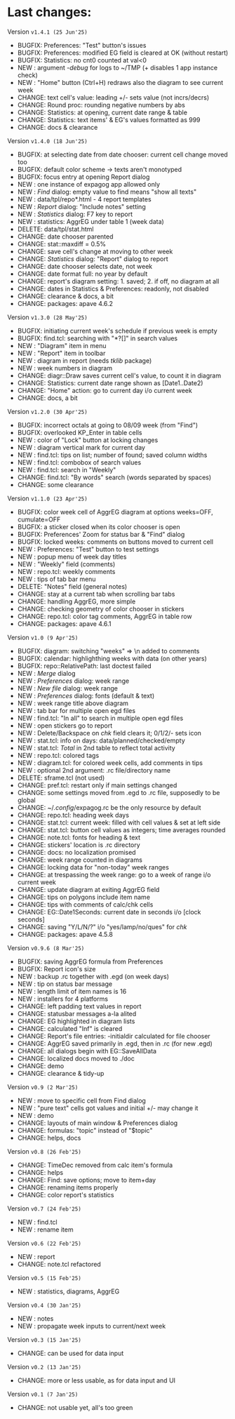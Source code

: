 # Last changes:


Version `v1.4.1 (25 Jun'25)`

  - BUGFIX: Preferences: "Test" button's issues
  - BUGFIX: Preferences: modified EG field is cleared at OK (without restart)
  - BUGFIX: Statistics: no cnt0 counted at val<0
  - NEW   : argument *-debug*  for logs to ~/TMP (+ disables 1 app instance check)
  - NEW   : "Home" button (Ctrl+H) redraws also the diagram to see current week
  - CHANGE: text cell's value: leading +/- sets value (not incrs/decrs)
  - CHANGE: Round proc: rounding negative numbers by abs
  - CHANGE: Statistics: at opening, current date range & table
  - CHANGE: Statistics: text items' & EG's values formatted as 999
  - CHANGE: docs & clearance


Version `v1.4.0 (18 Jun'25)`

  - BUGFIX: at selecting date from date chooser: current cell change moved too
  - BUGFIX: default color scheme -> texts aren't monotyped
  - BUGFIX: focus entry at opening Report dialog
  - NEW   : one instance of expagog app allowed only
  - NEW   : *Find* dialog: empty value to find means "show all texts"
  - NEW   : data/tpl/repo*.html - 4 report templates
  - NEW   : *Report* dialog: "Include notes" setting
  - NEW   : *Statistics* dialog: F7 key to report
  - NEW   : statistics: AggrEG under table 1 (week data)
  - DELETE: data/tpl/stat.html
  - CHANGE: date chooser parented
  - CHANGE: stat::maxdiff = 0.5%
  - CHANGE: save cell's change at moving to other week
  - CHANGE: *Statistics* dialog: "Report" dialog to report
  - CHANGE: date chooser selects date, not week
  - CHANGE: date format full: no year by default
  - CHANGE: report's diagram setting: 1. saved; 2. if off, no diagram at all
  - CHANGE: dates in Statistics & Preferences: readonly, not disabled
  - CHANGE: clearance & docs, a bit
  - CHANGE: packages: apave 4.6.2

Version `v1.3.0 (28 May'25)`

  - BUGFIX: initiating current week's schedule if previous week is empty
  - BUGFIX: find.tcl: searching with "*?[]" in search values
  - NEW   : "Diagram" item in menu
  - NEW   : "Report" item in toolbar
  - NEW   : diagram in report (needs *tklib* package)
  - NEW   : week numbers in diagram
  - CHANGE: diagr::Draw saves current cell's value, to count it in diagram
  - CHANGE: Statistics: current date range shown as [Date1..Date2)
  - CHANGE: "Home" action: go to current day i/o current week
  - CHANGE: docs, a bit


Version `v1.2.0 (30 Apr'25)`

  - BUGFIX: incorrect octals at going to 08/09 week (from "Find")
  - BUGFIX: overlooked KP_Enter in table cells
  - NEW   : color of "Lock" button at locking changes
  - NEW   : diagram vertical mark for current day
  - NEW   : find.tcl: tips on list; number of found; saved column widths
  - NEW   : find.tcl: combobox of search values
  - NEW   : find.tcl: search in "Weekly"
  - CHANGE: find.tcl: "By words" search (words separated by spaces)
  - CHANGE: some clearance


Version `v1.1.0 (23 Apr'25)`

  - BUGFIX: color week cell of AggrEG diagram at options weeks=OFF, cumulate=OFF
  - BUGFIX: a sticker closed when its color chooser is open
  - BUGFIX: Preferences' Zoom for status bar & "Find" dialog
  - BUGFIX: locked weeks: comments on buttons moved to current cell
  - NEW   : Preferences: "Test" button to test settings
  - NEW   : popup menu of week day titles
  - NEW   : "Weekly" field (comments)
  - NEW   : repo.tcl: weekly comments
  - NEW   : tips of tab bar menu
  - DELETE: "Notes" field (general notes)
  - CHANGE: stay at a current tab when scrolling bar tabs
  - CHANGE: handling AggrEG, more simple
  - CHANGE: checking geometry of color chooser in stickers
  - CHANGE: repo.tcl: color tag comments, AggrEG in table row
  - CHANGE: packages: apave 4.6.1


Version `v1.0 (9 Apr'25)`

  - BUGFIX: diagram: switching "weeks" => \n added to comments
  - BUGFIX: calendar: highlighthing weeks with data (on other years)
  - BUGFIX: repo::RelativePath: last doctest failed
  - NEW   : *Merge* dialog
  - NEW   : *Preferences* dialog: week range
  - NEW   : *New file* dialog: week range
  - NEW   : *Preferences* dialog: fonts (default & text)
  - NEW   : week range title above diagram
  - NEW   : tab bar for multiple open egd files
  - NEW   : find.tcl: "In all" to search in multiple open egd files
  - NEW   : open stickers go to report
  - NEW   : Delete/Backspace on *chk* field clears it; 0/1/2/- sets icon
  - NEW   : stat.tcl: info on days: data/planned/checked/empty
  - NEW   : stat.tcl: *Total* in 2nd table to reflect total activity
  - NEW   : repo.tcl: colored tags
  - NEW   : diagram.tcl: for colored week cells, add comments in tips
  - NEW   : optional 2nd argument: .rc file/directory name
  - DELETE: sframe.tcl (not used)
  - CHANGE: pref.tcl: restart only if main settings changed
  - CHANGE: some settings moved from .egd to .rc file, supposedly to be global
  - CHANGE: ~/*.config*/expagog.rc be the only resource by default
  - CHANGE: repo.tcl: heading week days
  - CHANGE: stat.tcl: current week: filled with cell values & set at left side
  - CHANGE: stat.tcl: button cell values as integers; time averages rounded
  - CHANGE: note.tcl: fonts for heading & text
  - CHANGE: stickers' location is .rc directory
  - CHANGE: docs: no localization promised
  - CHANGE: week range counted in diagrams
  - CHANGE: locking data for "non-today" week ranges
  - CHANGE: at trespassing the week range: go to a week of range i/o current week
  - CHANGE: update diagram at exiting AggrEG field
  - CHANGE: tips on polygons include item name
  - CHANGE: tips with comments of calc/chk cells
  - CHANGE: EG::Date1Seconds: current date in seconds i/o [clock seconds]
  - CHANGE: saving "Y/L/N/?" i/o "yes/lamp/no/ques" for *chk*
  - CHANGE: packages: apave 4.5.8


Version `v0.9.6 (8 Mar'25)`

  - BUGFIX: saving AggrEG formula from Preferences
  - BUGFIX: Report icon's size
  - NEW   : backup .rc together with .egd (on week days)
  - NEW   : tip on status bar message
  - NEW   : length limit of item names is 16
  - NEW   : installers for 4 platforms
  - CHANGE: left padding text values in report
  - CHANGE: statusbar messages a-la alited
  - CHANGE: EG highlighted in diagram lists
  - CHANGE: calculated "Inf" is cleared
  - CHANGE: Report's file entries: -initialdir calculated for file chooser
  - CHANGE: AggrEG saved primarily in .egd, then in .rc (for new .egd)
  - CHANGE: all dialogs begin with EG::SaveAllData
  - CHANGE: localized docs moved to ./doc
  - CHANGE: demo
  - CHANGE: clearance & tidy-up


Version `v0.9 (2 Mar'25)`

  - NEW   : move to specific cell from Find dialog
  - NEW   : "pure text" cells got values and initial +/- may change it
  - NEW   : demo
  - CHANGE: layouts of main window & Preferences dialog
  - CHANGE: formulas: "topic" instead of "$topic"
  - CHANGE: helps, docs


Version `v0.8 (26 Feb'25)`

  - CHANGE: TimeDec removed from calc item's formula
  - CHANGE: helps
  - CHANGE: Find: save options; move to item+day
  - CHANGE: renaming items properly
  - CHANGE: color report's statistics


Version `v0.7 (24 Feb'25)`

  - NEW   : find.tcl
  - NEW   : rename item


Version `v0.6 (22 Feb'25)`

  - NEW   : report
  - CHANGE: note.tcl refactored


Version `v0.5 (15 Feb'25)`

  - NEW   : statistics, diagrams, AggrEG


Version `v0.4 (30 Jan'25)`

  - NEW   : notes
  - NEW   : propagate week inputs to current/next week


Version `v0.3 (15 Jan'25)`

  - CHANGE: can be used for data input


Version `v0.2 (13 Jan'25)`

  - CHANGE: more or less usable, as for data input and UI


Version `v0.1 (7 Jan'25)`

  - CHANGE: not usable yet, all's too green
